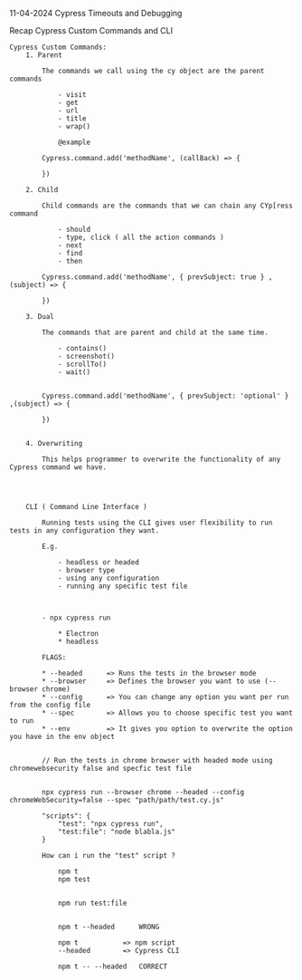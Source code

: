 11-04-2024	Cypress Timeouts and Debugging

Recap Cypress Custom Commands and CLI

	Cypress Custom Commands:	
		1. Parent

			The commands we call using the cy object are the parent commands

				- visit
				- get
				- url
				- title
				- wrap()

				@example

			Cypress.command.add('methodName', (callBack) => {

			})

		2. Child

			Child commands are the commands that we can chain any CYp[ress command

				- should
				- type, click ( all the action commands )
				- next
				- find
				- then

			Cypress.command.add('methodName', { prevSubject: true } ,(subject) => {

			})

		3. Dual

			The commands that are parent and child at the same time.

				- contains()
				- screenshot()
				- scrollTo()
				- wait()


			Cypress.command.add('methodName', { prevSubject: 'optional' } ,(subject) => {

			})


		4. Overwriting

			This helps programmer to overwrite the functionality of any Cypress command we have.




		CLI ( Command Line Interface )

			Running tests using the CLI gives user flexibility to run tests in any configuration they want.

			E.g.

				- headless or headed
				- browser type
				- using any configuration
				- running any specific test file



			- npx cypress run

				* Electron
				* headless

			FLAGS:

			* --headed		=> Runs the tests in the browser mode
			* --browser		=> Defines the browser you want to use (--browser chrome)
			* --config 		=> You can change any option you want per run from the config file
			* --spec 		=> Allows you to choose specific test you want to run
			* --env 		=> It gives you option to overwrite the option you have in the env object


			// Run the tests in chrome browser with headed mode using chromewebsecurity false and specfic test file


			npx cypress run --browser chrome --headed --config chromeWebSecurity=false --spec "path/path/test.cy.js"

			"scripts": {
				"test": "npx cypress run",
				"test:file": "node blabla.js"
			}

			How can i run the "test" script ?

				npm t
				npm test


				npm run test:file


				npm t --headed   	WRONG

				npm t 			=> npm script
				--headed		=> Cypress CLI

				npm t -- --headed 	CORRECT